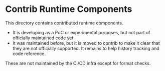 # Contrib Runtime Components

This directory contains contributed runtime components.
- It is developing as a PoC or experimental purposes, but not part of officially maintained code yet.
- It was maintained before, but it is moved to contrib to make it clear that they are not officially supported. It remains to help history tracking and code reference.

These are not maintained by the CI/CD infra except for format checks.
